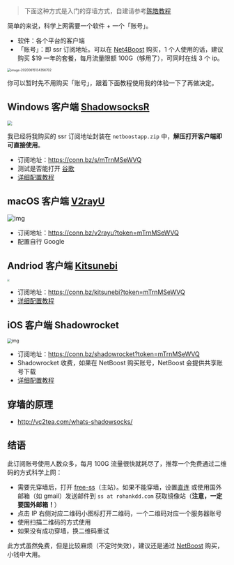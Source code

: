 <!--由于微信不允许外部链接，你需要点击页尾左下角的「阅读原文」，才能访问文中的链接。 -->

<!------->

> 下面这种方式是入门的穿墙方式，自建请参考[陈皓教程](https://github.com/haoel/haoel.github.io)

<!--很多小伙伴问我怎么科学上网，为了方便讲解，写个教程贴出来。-->

<!--有时候，我们需要一个突破点。我知道很多人想穿墙，却苦于没有方法，-->

<!--墙的原理-->

<!--穿墙-->

简单的来说，科学上网需要一个软件 + 一个「账号」。
* 软件：各个平台的客户端
* 「账号」：即 ssr 订阅地址。可以在 [Net4Boost](https://relink.bid/r/OHKXKxBDEh) 购买，1 个人使用的话，建议购买 $19 一年的套餐，每月流量限额 100G（够用了），可同时在线 3 个 ip。

<img src="https://deppwang.oss-cn-beijing.aliyuncs.com/blog/2020-06-15-054357.png" alt="image-20200615134356702" style="zoom: 50%;" />

你可以暂时先不用购买「账号」，跟着下面教程使用我的体验一下了再做决定。
## Windows 客户端 [ShadowsocksR](https://github.com/DeppWang/Science-Online/raw/master/install-package/netboostapp.zip)

<img src="https://upload-images.jianshu.io/upload_images/5863464-f32fc7ff5c49ad42.png?imageMogr2/auto-orient/strip%7CimageView2/2/w/1240" style="zoom:67%;" />

我已经将我购买的 ssr 订阅地址封装在 `netboostapp.zip` 中，**解压打开客户端即可直接使用**。
* 订阅地址：https://conn.bz/s/mTrnMSeWVQ
* 测试是否能打开 [谷歌](www.google.com)
* [详细配置教程](https://netboost.co/docs/windows/shadowsocksr.html)

## macOS 客户端 [V2rayU](https://github.com/yanue/V2rayU)

![img](https://deppwang.oss-cn-beijing.aliyuncs.com/blog/2020-06-15-061144.png)

- 订阅地址：https://conn.bz/v2rayu?token=mTrnMSeWVQ
- 配置自行 Google

## Andriod 客户端 [Kitsunebi](https://github.com/eycorsican/kitsunebi-android)
<p><img src="https://deppwang.oss-cn-beijing.aliyuncs.com/blog/2020-06-15-060912.jpg" style="zoom: 33%;" /></p>


* 订阅地址：https://conn.bz/kitsunebi?token=mTrnMSeWVQ
* [详细配置教程](https://netboost.co/docs/android/kitsunebi.html)

## iOS 客户端 Shadowrocket
<p><img src="https://deppwang.oss-cn-beijing.aliyuncs.com/blog/2020-06-15-061339.png" alt="img" style="zoom:67%;" /></p>

* 订阅地址：https://conn.bz/shadowrocket?token=mTrnMSeWVQ
* Shadowrocket 收费，如果在 NetBoost 购买账号，NetBoost 会提供共享账号下载
* [详细配置教程](https://netboost.co/docs/ios/shadowrocket.html)

 <!--Apple ID: `red at sscloud.co`，密码: `JzznjdGf6frOcA5WgkPb` 登陆 Apple Store，搜索安装 Shadowrocket（安装完成后，请切换为自己 Apple ID）。-->

## 穿墙的原理

- http://vc2tea.com/whats-shadowsocks/

## 结语

此订阅账号使用人数众多，每月 100G 流量很快就耗尽了，推荐一个免费通过二维码的方式科学上网：
* 需要先穿墙后，打开 [free-ss](https://free-ss.site/)（主站）。如果不能穿墙，设置[直连](https://free-ss.site/v/direct_access.png) 或使用国外邮箱（如 gmail）发送邮件到 `ss at rohankdd.com` 获取镜像站（**注意，一定要国外邮箱！**）
* 点击 IP 右侧对应二维码小图标打开二维码，一个二维码对应一个服务器账号
* 使用扫描二维码的方式使用
* 如果没有成功穿墙，换二维码重试

此方式虽然免费，但是比较麻烦（不定时失效），建议还是通过 [NetBoost](https://relink.bid/r/OHKXKxBDEh) 购买，小钱中大用。
